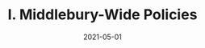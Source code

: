 ---
slug: "/pages/iii.-policies-for-the-language-schools/b.-academic-policies/b.2-language-pledge"
date: "2021-05-01"
title: "I. Middlebury-Wide Policies"
---
